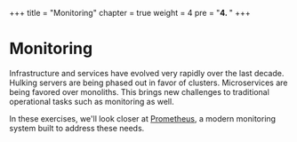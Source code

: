 +++
title = "Monitoring"
chapter = true
weight = 4
pre = "<b>4. </b>"
+++
# Monitoring

Infrastructure and services have evolved very rapidly over the last decade. Hulking servers are being phased out in favor of clusters. Microservices are being favored over monoliths. This brings new challenges to traditional operational tasks such as monitoring as well.

In these exercises, we'll look closer at [Prometheus](https://prometheus.io), a modern monitoring system built to address these needs.

